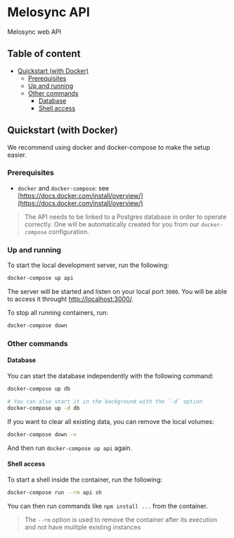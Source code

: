 # Melosync API

Melosync web API

## Table of content

<!-- toc -->

- [Quickstart (with Docker)](#quickstart-with-docker)
  * [Prerequisites](#prerequisites)
  * [Up and running](#up-and-running)
  * [Other commands](#other-commands)
    + [Database](#database)
    + [Shell access](#shell-access)

<!-- tocstop -->

## Quickstart (with Docker)

We recommend using docker and docker-compose to make the setup easier.

### Prerequisites

- `docker` and `docker-compose`: see [https://docs.docker.com/install/overview/](https://docs.docker.com/install/overview/)

> The API needs to be linked to a Postgres database in order to operate correctly. One will be automatically created for you from our `docker-compose` configuration.

### Up and running

To start the local development server, run the following:

```sh
docker-compose up api
```

The server will be started and listen on your local port `3000`. You will be able to access it throught [http://localhost:3000/](http://localhost:3000/).

To stop all running containers, run:

```sh
docker-compose down
```

### Other commands

#### Database

You can start the database independently with the following command:

```sh
docker-compose up db

# You can also start it in the background with the `-d` option
docker-compose up -d db
```

If you want to clear all existing data, you can remove the local volumes:

```sh
docker-compose down -v
```

And then run `docker-compose up api` again.

#### Shell access

To start a shell inside the container, run the following:

```sh
docker-compose run --rm api sh
```

You can then run commands like `npm install ...` from the container.

> The `--rm` option is used to remove the container after its execution and not have mulitple existing instances

